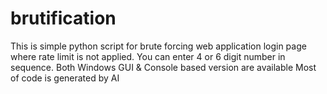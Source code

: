 # brutification
This is simple python script for brute forcing web application login page where rate limit is not applied. You can enter 4 or 6 digit number in sequence. Both Windows GUI &amp; Console based version are available
Most of code is generated by AI
